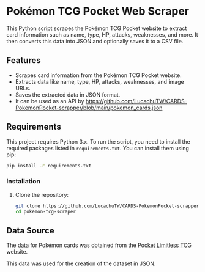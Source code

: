 # Pokémon TCG Pocket Web Scraper

This Python script scrapes the Pokémon TCG Pocket website to extract card information such as name, type, HP, attacks, weaknesses, and more.
It then converts this data into JSON and optionally saves it to a CSV file.

## Features

- Scrapes card information from the Pokémon TCG Pocket website.
- Extracts data like name, type, HP, attacks, weaknesses, and image URLs.
- Saves the extracted data in JSON format.
- It can be used as an API by <https://github.com/LucachuTW/CARDS-PokemonPocket-scrapper/blob/main/pokemon_cards.json>

## Requirements

This project requires Python 3.x. To run the script, you need to install the required packages listed in `requirements.txt`. You can install them using pip:

   ```bash
   pip install -r requirements.txt
   ```

### Installation

1. Clone the repository:

   ```bash
   git clone https://github.com/LucachuTW/CARDS-PokemonPocket-scrapper.git pokemon-tcg-scraper
   cd pokemon-tcg-scraper
   ```

## Data Source

The data for Pokémon cards was obtained from the [Pocket Limitless TCG](https://pocket.limitlesstcg.com/cards) website.

This data was used for the creation of the dataset in JSON.
